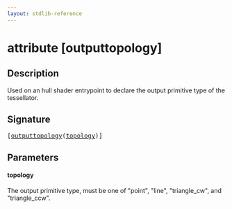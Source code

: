 ```yaml
---
layout: stdlib-reference
---
```


# attribute [outputtopology]

## Description

Used on an hull shader entrypoint to declare the output primitive type of the tessellator.

## Signature

<pre>
[<a href=".">outputtopology</a>(<a href=".#decl-topology" class="code_param">topology</a>)]
</pre>

## Parameters

####  <a id="decl-topology"></a>topology
The output primitive type, must be one of "point", "line", "triangle_cw", and "triangle_ccw".


